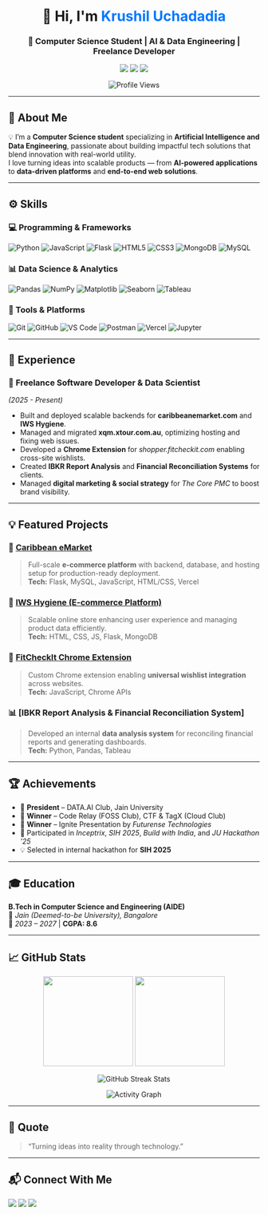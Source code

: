 <!-- PROFILE HEADER -->
<h1 align="center">👋 Hi, I'm <span style="color:#0078ff;">Krushil Uchadadia</span></h1>
<h3 align="center">🚀 Computer Science Student | AI & Data Engineering | Freelance Developer</h3>

<p align="center">
  <a href="mailto:krushiluchadadia@gmail.com"><img src="https://img.shields.io/badge/Email-krushiluchadadia%40gmail.com-red?style=for-the-badge&logo=gmail"></a>
  <a href="https://www.linkedin.com/in/krushiluchadadia/"><img src="https://img.shields.io/badge/LinkedIn-Krushil_Uchadadia-blue?style=for-the-badge&logo=linkedin"></a>
  <a href="https://github.com/krushil298"><img src="https://img.shields.io/badge/GitHub-krushil298-black?style=for-the-badge&logo=github"></a>
</p>

<p align="center">
  <img src="https://komarev.com/ghpvc/?username=krushil298&style=for-the-badge&color=blueviolet" alt="Profile Views"/>
</p>

---

## 🧠 About Me  
💡 I’m a **Computer Science student** specializing in **Artificial Intelligence and Data Engineering**, passionate about building impactful tech solutions that blend innovation with real-world utility.  
I love turning ideas into scalable products — from **AI-powered applications** to **data-driven platforms** and **end-to-end web solutions**.

---

## ⚙️ Skills  

### 💻 Programming & Frameworks  
![Python](https://img.shields.io/badge/Python-3776AB?style=for-the-badge&logo=python&logoColor=white)
![JavaScript](https://img.shields.io/badge/JavaScript-F7E018?style=for-the-badge&logo=javascript&logoColor=black)
![Flask](https://img.shields.io/badge/Flask-000000?style=for-the-badge&logo=flask&logoColor=white)
![HTML5](https://img.shields.io/badge/HTML5-E34C26?style=for-the-badge&logo=html5&logoColor=white)
![CSS3](https://img.shields.io/badge/CSS3-1572B6?style=for-the-badge&logo=css3&logoColor=white)
![MongoDB](https://img.shields.io/badge/MongoDB-4EA94B?style=for-the-badge&logo=mongodb&logoColor=white)
![MySQL](https://img.shields.io/badge/MySQL-00758F?style=for-the-badge&logo=mysql&logoColor=white)

### 📊 Data Science & Analytics  
![Pandas](https://img.shields.io/badge/Pandas-150458?style=for-the-badge&logo=pandas&logoColor=white)
![NumPy](https://img.shields.io/badge/Numpy-013243?style=for-the-badge&logo=numpy&logoColor=white)
![Matplotlib](https://img.shields.io/badge/Matplotlib-11557C?style=for-the-badge)
![Seaborn](https://img.shields.io/badge/Seaborn-7C96B0?style=for-the-badge)
![Tableau](https://img.shields.io/badge/Tableau-E97627?style=for-the-badge&logo=tableau&logoColor=white)

### 🧰 Tools & Platforms  
![Git](https://img.shields.io/badge/Git-F05032?style=for-the-badge&logo=git&logoColor=white)
![GitHub](https://img.shields.io/badge/GitHub-181717?style=for-the-badge&logo=github)
![VS Code](https://img.shields.io/badge/VS_Code-0078d7?style=for-the-badge&logo=visual-studio-code&logoColor=white)
![Postman](https://img.shields.io/badge/Postman-FF6C37?style=for-the-badge&logo=postman&logoColor=white)
![Vercel](https://img.shields.io/badge/Vercel-000000?style=for-the-badge&logo=vercel)
![Jupyter](https://img.shields.io/badge/Jupyter-F37626?style=for-the-badge&logo=jupyter&logoColor=white)

---

## 💼 Experience  

### 🧩 **Freelance Software Developer & Data Scientist**  
*(2025 - Present)*  
- Built and deployed scalable backends for **caribbeanemarket.com** and **IWS Hygiene**.  
- Managed and migrated **xqm.xtour.com.au**, optimizing hosting and fixing web issues.  
- Developed a **Chrome Extension** for *shopper.fitcheckit.com* enabling cross-site wishlists.  
- Created **IBKR Report Analysis** and **Financial Reconciliation Systems** for clients.  
- Managed **digital marketing & social strategy** for *The Core PMC* to boost brand visibility.

---

## 💡 Featured Projects  

### 🛒 [Caribbean eMarket](https://caribbeanemarket.com)  
> Full-scale **e-commerce platform** with backend, database, and hosting setup for production-ready deployment.  
**Tech:** Flask, MySQL, JavaScript, HTML/CSS, Vercel  

### 🧴 [IWS Hygiene (E-commerce Platform)](https://github.com/krushil298/iws-hygiene)  
> Scalable online store enhancing user experience and managing product data efficiently.  
**Tech:** HTML, CSS, JS, Flask, MongoDB  

### 🧩 [FitCheckIt Chrome Extension](https://shopper.fitcheckit.com)  
> Custom Chrome extension enabling **universal wishlist integration** across websites.  
**Tech:** JavaScript, Chrome APIs  

### 📊 [IBKR Report Analysis & Financial Reconciliation System]  
> Developed an internal **data analysis system** for reconciling financial reports and generating dashboards.  
**Tech:** Python, Pandas, Tableau  

---

## 🏆 Achievements  

- 🧠 **President** – DATA.AI Club, Jain University  
- 🥇 **Winner** – Code Relay (FOSS Club), CTF & TagX (Cloud Club)  
- 🏅 **Winner** – Ignite Presentation by *Futurense Technologies*  
- 🚀 Participated in *Inceptrix*, *SIH 2025*, *Build with India*, and *JU Hackathon '25*  
- 💡 Selected in internal hackathon for **SIH 2025**

---

## 🎓 Education  

**B.Tech in Computer Science and Engineering (AIDE)**  
📍 *Jain (Deemed-to-be University), Bangalore*  
📆 *2023 – 2027* | **CGPA: 8.6**

---

## 📈 GitHub Stats  

<p align="center">
  <img src="https://github-readme-stats.vercel.app/api?username=krushil298&show_icons=true&theme=tokyonight" height="180em">
  <img src="https://github-readme-stats.vercel.app/api/top-langs/?username=krushil298&layout=compact&theme=tokyonight" height="180em">
</p>

<p align="center">
  <img src="https://streak-stats.mukesh.codes?user=krushil298&theme=tokyonight&hide_border=true" alt="GitHub Streak Stats">
</p>

<p align="center">
  <img src="https://github-readme-activity-graph.vercel.app/graph?username=krushil298&custom_title=Krushil's%20Contribution%20Graph&bg_color=1a1b27&color=70a5fd&line=38bdae&point=ffffff&area=true&hide_border=true" alt="Activity Graph">
</p>


---

## 🌟 Quote  
> “Turning ideas into reality through technology.”

---

## 📬 Connect With Me  
<p align="left">
  <a href="mailto:krushiluchadadia@gmail.com"><img src="https://img.shields.io/badge/Email-Me-red?style=for-the-badge&logo=gmail"></a>
  <a href="https://www.linkedin.com/in/krushiluchadadia/"><img src="https://img.shields.io/badge/LinkedIn-Krushil_Uchadadia-blue?style=for-the-badge&logo=linkedin"></a>
  <a href="https://github.com/krushil298"><img src="https://img.shields.io/badge/GitHub-krushil298-black?style=for-the-badge&logo=github"></a>
</p>

